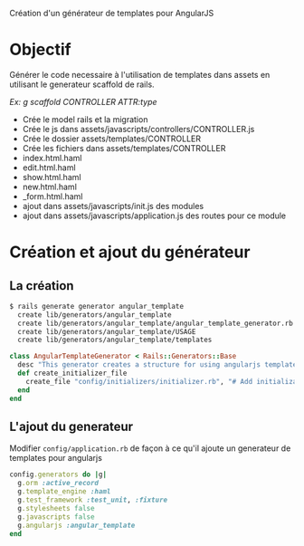 Création d'un générateur de templates pour AngularJS

# Objectif
Générer le code necessaire à l'utilisation de templates dans assets en utilisant le generateur scaffold de rails. 

*Ex: g scaffold CONTROLLER ATTR:type* 

 - Crée le model rails et la migration
 - Crée le js dans assets/javascripts/controllers/CONTROLLER.js
 - Crée le dossier assets/templates/CONTROLLER
 - Crée les fichiers dans assets/templates/CONTROLLER
  - index.html.haml
  - edit.html.haml
  - show.html.haml
  - new.html.haml
  - _form.html.haml
 - ajout dans assets/javascripts/init.js des modules
 - ajout dans assets/javascripts/application.js des routes pour ce module

# Création et ajout du générateur

## La création

```bash
$ rails generate generator angular_template 
  create lib/generators/angular_template 
  create lib/generators/angular_template/angular_template_generator.rb 
  create lib/generators/angular_template/USAGE 
  create lib/generators/angular_template/templates
```

```ruby lib/generators/angular_template_generator.rb 
class AngularTemplateGenerator < Rails::Generators::Base 
  desc "This generator creates a structure for using angularjs templates in assets" 
  def create_initializer_file 
    create_file "config/initializers/initializer.rb", "# Add initialization content here" 
  end 
end
```


## L'ajout du generateur
Modifier `config/application.rb` de façon à ce qu'il ajoute un generateur de templates pour angularjs
```ruby config/application.rb
config.generators do |g| 
  g.orm :active_record 
  g.template_engine :haml 
  g.test_framework :test_unit, :fixture
  g.stylesheets false 
  g.javascripts false 
  g.angularjs :angular_template
end
```